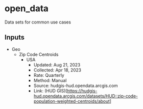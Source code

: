 # open_data

Data sets for common use cases

## Inputs

- Geo
  - Zip Code Centroids
    - USA
      - Updated: Aug 21, 2023
      - Collected: Apr 18, 2023
      - Rate: Quarterly
      - Method: Manual
      - Source: hudgis-hud.opendata.arcgis.com
      - Link: (HUD GIS)[https://hudgis-hud.opendata.arcgis.com/datasets/HUD::zip-code-population-weighted-centroids/about]
